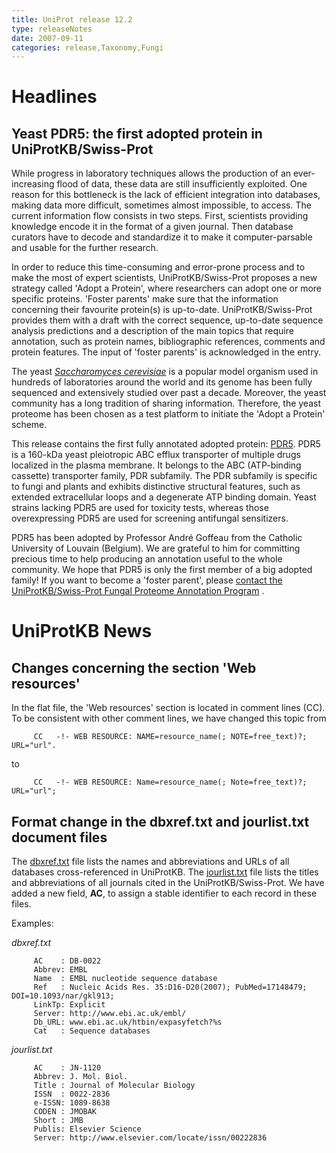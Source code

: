 ```yaml
---
title: UniProt release 12.2
type: releaseNotes
date: 2007-09-11
categories: release,Taxonomy,Fungi
---
```


# Headlines

## Yeast PDR5: the first adopted protein in UniProtKB/Swiss-Prot

While progress in laboratory techniques allows the production of an ever-increasing flood of data, these data are still insufficiently exploited. One reason for this bottleneck is the lack of efficient integration into databases, making data more difficult, sometimes almost impossible, to access. The current information flow consists in two steps. First, scientists providing knowledge encode it in the format of a given journal. Then database curators have to decode and standardize it to make it computer-parsable and usable for the further research.

In order to reduce this time-consuming and error-prone process and to make the most of expert scientists, UniProtKB/Swiss-Prot proposes a new strategy called 'Adopt a Protein', where researchers can adopt one or more specific proteins. 'Foster parents' make sure that the information concerning their favourite protein(s) is up-to-date. UniProtKB/Swiss-Prot provides them with a draft with the correct sequence, up-to-date sequence analysis predictions and a description of the main topics that require annotation, such as protein names, bibliographic references, comments and protein features. The input of 'foster parents' is acknowledged in the entry.

The yeast [_Saccharomyces cerevisiae_](https://www.uniprot.org/taxonomy/4932) is a popular model organism used in hundreds of laboratories around the world and its genome has been fully sequenced and extensively studied over past a decade. Moreover, the yeast community has a long tradition of sharing information. Therefore, the yeast proteome has been chosen as a test platform to initiate the 'Adopt a Protein' scheme.

This release contains the first fully annotated adopted protein: [PDR5](https://www.uniprot.org/uniprotkb/P33302). PDR5 is a 160-kDa yeast pleiotropic ABC efflux transporter of multiple drugs localized in the plasma membrane. It belongs to the ABC (ATP-binding cassette) transporter family, PDR subfamily. The PDR subfamily is specific to fungi and plants and exhibits distinctive structural features, such as extended extracellular loops and a degenerate ATP binding domain. Yeast strains lacking PDR5 are used for toxicity tests, whereas those overexpressing PDR5 are used for screening antifungal sensitizers.

PDR5 has been adopted by Professor André Goffeau from the Catholic University of Louvain (Belgium). We are grateful to him for committing precious time to help producing an annotation useful to the whole community. We hope that PDR5 is only the first member of a big adopted family! If you want to become a 'foster parent', please [contact the UniProtKB/Swiss-Prot Fungal Proteome Annotation Program](https://www.uniprot.org/contact?subject=Fungal+Proteome+Annotation+Program) .

# UniProtKB News

## Changes concerning the section 'Web resources'

In the flat file, the 'Web resources' section is located in comment lines (CC). To be consistent with other comment lines, we have changed this topic from

         CC   -!- WEB RESOURCE: NAME=resource_name(; NOTE=free_text)?; URL="url".


to

         CC   -!- WEB RESOURCE: Name=resource_name(; Note=free_text)?; URL="url";


## Format change in the dbxref.txt and jourlist.txt document files

The [dbxref.txt](https://ftp.uniprot.org/pub/databases/uniprot/current_release/knowledgebase/complete/docs/dbxref) file lists the names and abbreviations and URLs of all databases cross-referenced in UniProtKB. The [jourlist.txt](https://ftp.uniprot.org/pub/databases/uniprot/current_release/knowledgebase/complete/docs/dbxref) file lists the titles and abbreviations of all journals cited in the UniProtKB/Swiss-Prot. We have added a new field, **AC**, to assign a stable identifier to each record in these files.

Examples:

_dbxref.txt_

         AC    : DB-0022
         Abbrev: EMBL
         Name  : EMBL nucleotide sequence database
         Ref   : Nucleic Acids Res. 35:D16-D20(2007); PubMed=17148479; DOI=10.1093/nar/gkl913;
         LinkTp: Explicit
         Server: http://www.ebi.ac.uk/embl/
         Db_URL: www.ebi.ac.uk/htbin/expasyfetch?%s
         Cat   : Sequence databases


_jourlist.txt_

         AC    : JN-1120
         Abbrev: J. Mol. Biol.
         Title : Journal of Molecular Biology
         ISSN  : 0022-2836
         e-ISSN: 1089-8638
         CODEN : JMOBAK
         Short : JMB
         Publis: Elsevier Science
         Server: http://www.elsevier.com/locate/issn/00222836

